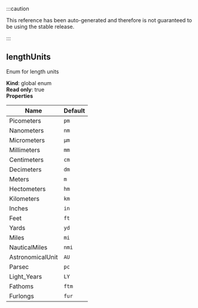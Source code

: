 :::caution

This reference has been auto-generated and therefore is not guaranteed to be using the stable release.

:::

<a name="lengthUnits"></a>

## lengthUnits

Enum for length units

**Kind**: global enum  
**Read only**: true  
**Properties**

| Name             | Default          |
| ---------------- | ---------------- |
| Picometers       | <code>pm</code>  |
| Nanometers       | <code>nm</code>  |
| Micrometers      | <code>μm</code>  |
| Millimeters      | <code>mm</code>  |
| Centimeters      | <code>cm</code>  |
| Decimeters       | <code>dm</code>  |
| Meters           | <code>m</code>   |
| Hectometers      | <code>hm</code>  |
| Kilometers       | <code>km</code>  |
| Inches           | <code>in</code>  |
| Feet             | <code>ft</code>  |
| Yards            | <code>yd</code>  |
| Miles            | <code>mi</code>  |
| NauticalMiles    | <code>nmi</code> |
| AstronomicalUnit | <code>AU</code>  |
| Parsec           | <code>pc</code>  |
| Light_Years      | <code>LY</code>  |
| Fathoms          | <code>ftm</code> |
| Furlongs         | <code>fur</code> |
